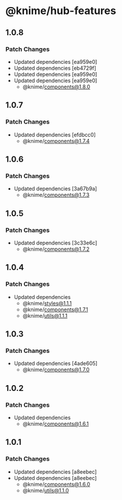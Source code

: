 # @knime/hub-features

## 1.0.8

### Patch Changes

- Updated dependencies [ea959e0]
- Updated dependencies [eb4729f]
- Updated dependencies [ea959e0]
- Updated dependencies [ea959e0]
  - @knime/components@1.8.0

## 1.0.7

### Patch Changes

- Updated dependencies [efdbcc0]
  - @knime/components@1.7.4

## 1.0.6

### Patch Changes

- Updated dependencies [3a67b9a]
  - @knime/components@1.7.3

## 1.0.5

### Patch Changes

- Updated dependencies [3c33e6c]
  - @knime/components@1.7.2

## 1.0.4

### Patch Changes

- Updated dependencies
  - @knime/styles@1.1.1
  - @knime/components@1.7.1
  - @knime/utils@1.1.1

## 1.0.3

### Patch Changes

- Updated dependencies [4ade605]
  - @knime/components@1.7.0

## 1.0.2

### Patch Changes

- Updated dependencies
  - @knime/components@1.6.1

## 1.0.1

### Patch Changes

- Updated dependencies [a8eebec]
- Updated dependencies [a8eebec]
  - @knime/components@1.6.0
  - @knime/utils@1.1.0
